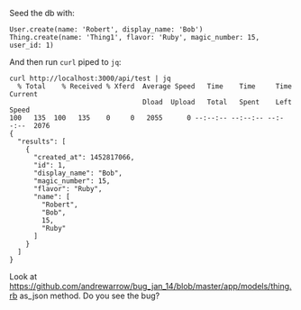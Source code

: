 Seed the db with:

```
User.create(name: 'Robert', display_name: 'Bob')
Thing.create(name: 'Thing1', flavor: 'Ruby', magic_number: 15, user_id: 1)
```

And then run `curl` piped to `jq`:

```
curl http://localhost:3000/api/test | jq
  % Total    % Received % Xferd  Average Speed   Time    Time     Time  Current
                                 Dload  Upload   Total   Spent    Left  Speed
100   135  100   135    0     0   2055      0 --:--:-- --:--:-- --:--:--  2076
{
  "results": [
    {
      "created_at": 1452817066,
      "id": 1,
      "display_name": "Bob",
      "magic_number": 15,
      "flavor": "Ruby",
      "name": [
        "Robert",
        "Bob",
        15,
        "Ruby"
      ]
    }
  ]
}
```

Look at https://github.com/andrewarrow/bug_jan_14/blob/master/app/models/thing.rb as_json method. Do you see the bug?

